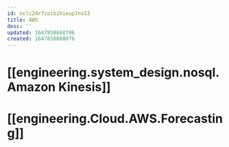 ```yaml
---
id: nclc2dr7zoib1hieup7ns53
title: AWS
desc: ''
updated: 1647858868706
created: 1647858808076
---
```



# [[engineering.system_design.nosql.Amazon Kinesis]]

# [[engineering.Cloud.AWS.Forecasting]]


